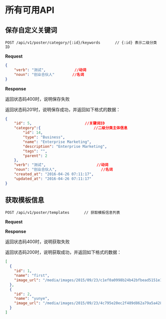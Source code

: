 # 所有可用API


## 保存自定义关键词

    POST /api/v1/poster/category/{:id}/keywords　　　　// {:id} 表示二级分类ID
    
**Request**
```json
{
    "verb": "测试",             //动词
    "noun": "创业合伙人"        //名词
}
```

**Response**

返回状态码400时，说明保存失败

返回状态码201时，说明保存成功，并返回如下格式的数据：

```json
{
    "id": 5,                        //关键词ID
    "category":{                        //二级分类主体信息
        "id": 14,
        "type": "Business",
        "name": "Enterprise Marketing",
        "description": "Enterprise Marketing",
        "tags": "",
        "parent": 2
    },
    "verb": "测试",                       //动词
    "noun": "创业合伙人",                    //名词
    "created_at": "2016-04-26 07:11:17",
    "updated_at": "2016-04-26 07:11:17"
}
```

## 获取模板信息

    POST /api/v1/poster/templates　　　　// 获取模板信息列表

**Request**

**Response**

返回状态码400时，说明获取失败

返回状态码200时，说明获取成功，并返回如下格式的数据：

```json
[
  {
    "id": 1,
    "name": "first",
    "image_url": "/media/images/2015/09/23/c1ef0a0998b24b42bfbead5151e1148b.PNG"
  },
  {
    "id": 2,
    "name": "yunye",
    "image_url": "/media/images/2015/09/23/4c795e20ec2f489d862a79a5a428826b.PNG"
  }
]
```